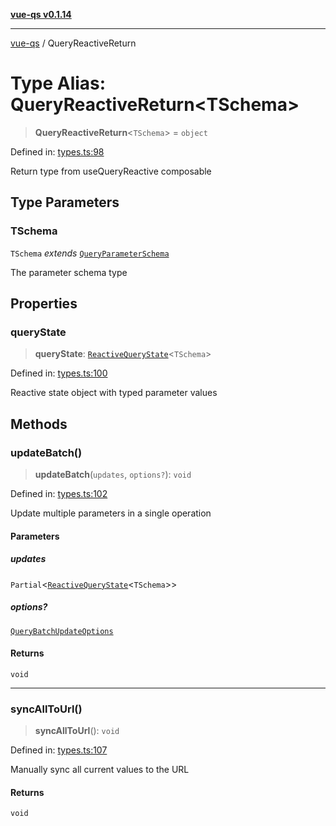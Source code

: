 [**vue-qs v0.1.14**](../README.md)

***

[vue-qs](../README.md) / QueryReactiveReturn

# Type Alias: QueryReactiveReturn\<TSchema\>

> **QueryReactiveReturn**\<`TSchema`\> = `object`

Defined in: [types.ts:98](https://github.com/iamsomraj/vue-qs/blob/33788ce453ede405848f8283c5f38c6323ad5403/src/types.ts#L98)

Return type from useQueryReactive composable

## Type Parameters

### TSchema

`TSchema` *extends* [`QueryParameterSchema`](QueryParameterSchema.md)

The parameter schema type

## Properties

### queryState

> **queryState**: [`ReactiveQueryState`](ReactiveQueryState.md)\<`TSchema`\>

Defined in: [types.ts:100](https://github.com/iamsomraj/vue-qs/blob/33788ce453ede405848f8283c5f38c6323ad5403/src/types.ts#L100)

Reactive state object with typed parameter values

## Methods

### updateBatch()

> **updateBatch**(`updates`, `options?`): `void`

Defined in: [types.ts:102](https://github.com/iamsomraj/vue-qs/blob/33788ce453ede405848f8283c5f38c6323ad5403/src/types.ts#L102)

Update multiple parameters in a single operation

#### Parameters

##### updates

`Partial`\<[`ReactiveQueryState`](ReactiveQueryState.md)\<`TSchema`\>\>

##### options?

[`QueryBatchUpdateOptions`](QueryBatchUpdateOptions.md)

#### Returns

`void`

***

### syncAllToUrl()

> **syncAllToUrl**(): `void`

Defined in: [types.ts:107](https://github.com/iamsomraj/vue-qs/blob/33788ce453ede405848f8283c5f38c6323ad5403/src/types.ts#L107)

Manually sync all current values to the URL

#### Returns

`void`
